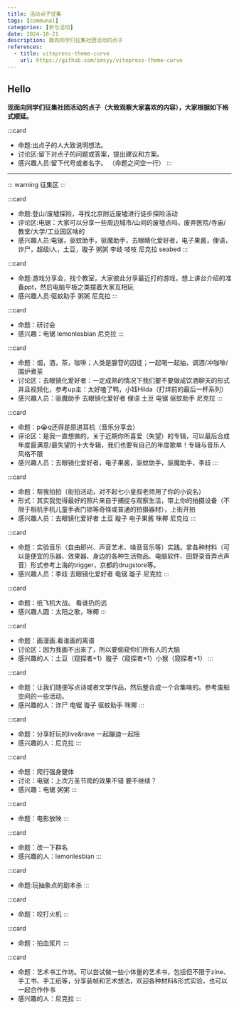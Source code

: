 ```yaml
---
title: 活动点子征集
tags: [communal]
categories: [参与活动]
date: 2024-10-21
description: 面向同学们征集社团活动的点子
references:
  - title: vitepress-theme-curve
    url: https://github.com/imsyy/vitepress-theme-curve
---
```


## Hello

**现面向同学们征集社团活动的点子（大致观察大家喜欢的内容），大家根据如下格式顺延。**

:::card
- 命题:出点子的人大致说明想法。
- 讨论区:留下对点子的问题或答案，提出建议和方案。
- 感兴趣人员:留下代号或者名字。
（命题之间空一行）
:::

---

::: warning
征集区
:::
<br/>

:::card
- 命题:登山/废墟探险，寻找北京附近废墟进行徒步探险活动
- 评论区:电锯：大家可以分享一些周边城市/山间的废墟点吗，废弃医院/寺庙/教堂/大学/工业园区啥的
- 感兴趣人员:电锯，驱蚊助手，驱魔助手，去眼睛化爱好者，电子果酱，俚语，诈尸，超级i人，土豆，璇子 粥粥 李歧 吱吱 尼克拉 seabed
:::

:::card
- 命题:游戏分享会，找个教室，大家彼此分享最近打的游戏，想上讲台介绍的准备ppt，然后电脑平板之类摆着大家互相玩
- 感兴趣人员:驱蚊助手 粥粥 尼克拉
:::

:::card
- 命题：研讨会
- 感兴趣：电锯 lemonlesbian 尼克拉
:::

:::card
- 命题：烟，酒，茶，咖啡；人类是腺苷的囚徒；一起喝一起抽，调酒/冲咖啡/围炉煮茶
- 讨论区：去眼镜化爱好者：一定成熟的情况下我们要不要做成饮酒聊天的形式并且视频化，参考up主：太好嗑了鸭，小钰Hilda（打烊前的最后一杯系列）
- 感兴趣人员：驱魔助手 去眼镜化爱好者 俚语 土豆 电锯 驱蚊助手 尼克拉
:::

:::card
- 命题：p😭q还得是原道耳机（音乐分享会）
- 评论区：是我一直想做的，关于近期你所喜爱（失望）的专辑，可以最后合成年度最满意/最失望的十大专辑，我们也要有自己的年度歌单！专辑与音乐人风格不限
- 感兴趣人员：去眼镜化爱好者，电子果酱，驱蚊助手，驱魔助手，李歧
:::

:::card
- 命题：帮我拍拍（街拍活动，对不起七小皇叔老师用了你的小说名）
- 形式：其实我觉得最好的照片来自于捕捉与观察生活，带上你的拍摄设备（不限于相机手机儿童手表门锁等奇怪或普通的拍摄器材），上街开拍
- 感兴趣人员：去眼镜化爱好者 土豆 璇子 电子果酱 咪椰 尼克拉
:::


:::card
- 命题：实验音乐（自由即兴、声音艺术、噪音音乐等）实践。拿各种材料（可以是便宜的乐器、效果器、身边的各种生活物品、电脑软件、田野录音弄点声音）形式参考上海的trigger，京都的drugstore等。
- 感兴趣人员：李歧 去眼镜化爱好者 电锯 璇子 尼克拉
:::


:::card
- 命题：纸飞机大战。  看谁扔的远
- 感兴趣人圆：太阳之歌，咪椰
:::


:::card
- 命题：画漫画.看谁画的离谱
- 讨论区：因为我画不出来了，所以要偷窥你们所有人的大脑
- 感兴趣的人：土豆（窥探者+1）璇子（窥探者+1）小猴（窥探者+1）
:::


:::card
- 命题：让我们随便写点诗或者文学作品，然后整合成一个合集啥的。参考废船空间的一些活动。
- 感兴趣的人：诈尸 电锯 璇子 驱蚊助手 咪椰
:::


:::card
- 命题：分享好玩的live&rave 一起蹦迪一起摇
- 感兴趣的人：尼克拉
:::

:::card
- 命题：爬行强身健体
- 讨论：电锯：上次万圣节爬的效果不错 要不继续？
- 感兴趣：电锯 粥粥
:::

:::card
- 命题：电影放映
:::

:::card
- 命题：改一下群名
- 感兴趣的人：lemonlesbian
:::


:::card
- 命题:玩抽象点的剧本杀
:::

:::card
- 命题：咬打火机
:::

:::card
- 命题：拍血浆片
:::


:::card
- 命题：艺术书工作坊。可以尝试做一些小体量的艺术书，包括但不限于zine、手工书、手工纸等，分享装帧和艺术想法，欢迎各种材料&形式实验，也可以一起合作作书
- 感兴趣的人：尼克拉
:::
